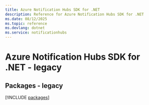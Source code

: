 ```yaml
---
title: Azure Notification Hubs SDK for .NET
description: Reference for Azure Notification Hubs SDK for .NET
ms.date: 08/12/2025
ms.topic: reference
ms.devlang: dotnet
ms.service: notificationhubs
---
```

# Azure Notification Hubs SDK for .NET - legacy
## Packages - legacy
[!INCLUDE [packages](notification-hubs-index.md)]